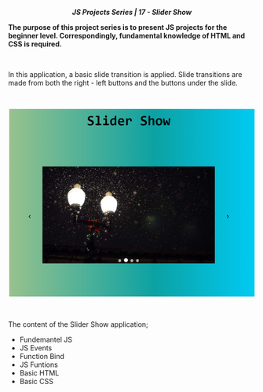 **_<center>JS Projects Series | 17 - Slider Show</center>_**

**The purpose of this project series is to present JS projects for the beginner level. Correspondingly, fundamental knowledge of HTML and CSS is required.**

<br>

In this application, a basic slide transition is applied. Slide transitions are made from both the right - left buttons and the buttons under the slide.

<br>

<p align="center">
  <img width="500" src="src/img/App-1.png">
  <br>
</p>

<br>

The content of the Slider Show application;

- Fundemantel JS
- JS Events
- Function Bind
- JS Funtions
- Basic HTML
- Basic CSS
